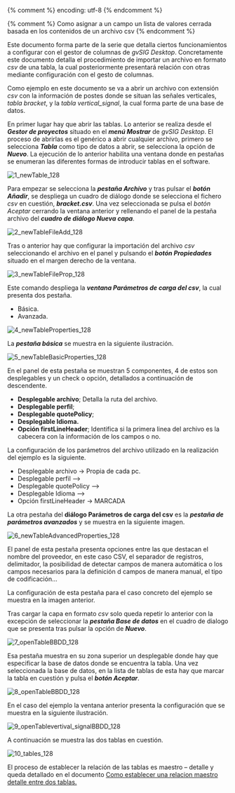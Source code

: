 {% comment %} encoding: utf-8 {% endcomment %}

{% comment %} Como asignar a un campo un lista de valores cerrada basada en los contenidos de un archivo csv {% endcomment %}

Este documento forma parte de la serie que detalla ciertos funcionamientos a configurar con el gestor de columnas de *gvSIG Desktop*. Concretamente este documento detalla el procedimiento de importar un archivo en formato *csv* de una tabla, la cual posteriormente presentará relación con otras mediante configuración con el gesto de columnas.

Como ejemplo en este documento se va a abrir un archivo con extensión *csv* con la información de postes donde se situan las señales verticales, *tabla bracket*, y la *tabla vertical_signal*, la cual forma parte de una base de datos.

En primer lugar hay que abrir las tablas. Lo anterior se realiza desde el ***Gestor de proyectos*** situado en el ***menú Mostrar*** de *gvSIG Desktop*. El proceso de abrirlas es el genérico a abrir cualquier archivo, primero se selecciona ***Tabla*** como tipo de datos a  abrir, se selecciona la opción de ***Nuevo***. La ejecución de lo anterior  habilita una ventana donde en pestañas se enumeran las diferentes formas de introducir tablas en el software. 

![1_newTable_128](lista_de_valores_basada_en_csv.img/1_newTable_128.png)

Para empezar se selecciona la ***pestaña Archivo*** y tras pulsar el ***botón Añadir***, se despliega un cuadro de diálogo donde se selecciona el fichero *csv* en cuestión, ***bracket.csv***. Una vez seleccionada se pulsa el *botón Aceptar* cerrando la ventana anterior y rellenando el panel de la pestaña archivo del ***cuadro de diálogo Nueva capa***.

![2_newTableFileAdd_128](lista_de_valores_basada_en_csv.img/2_newTableFileAdd_128.png)

Tras o anterior hay que configurar la importación del archivo *csv* seleccionando el archivo en el panel y pulsando el ***botón Propiedades*** situado en el margen derecho de la ventana. 

![3_newTableFileProp_128](lista_de_valores_basada_en_csv.img/3_newTableFileProp_128.png)

Este comando despliega la ***ventana Parámetros de carga del csv***, la cual presenta dos pestaña.
* Básica.
* Avanzada.

![4_newTableProperties_128](lista_de_valores_basada_en_csv.img/4_newTableProperties_128.png)

La ***pestaña básica*** se muestra en la siguiente ilustración.

![5_newTableBasicProperties_128](lista_de_valores_basada_en_csv.img/5_newTableBasicProperties_128.png)

En el panel de esta pestaña se muestran 5 componentes, 4 de estos son desplegables y un check o opción, detallados a continuación de descendente.

* **Desplegable archivo**; Detalla la ruta del archivo.
* **Desplegable  perfil**;
* **Desplegable quotePolicy**;
* **Desplegable Idioma.**
* **Opción firstLineHeader**; Identifica si la primera linea del archivo es la cabecera con la información de los campos o no.

La configuración de los parámetros del archivo  utilizado en la realización del ejemplo es la siguiente.

* Desplegable archivo → Propia de cada pc.
* Desplegable  perfil -->
* Desplegable quotePolicy -->
* Desplegable Idioma -->
* Opción firstLineHeader → MARCADA

La otra pestaña del **diálogo Parámetros de carga del csv** es la  ***pestaña de parámetros avanzados*** y se muestra en la siguiente imagen.

![6_newTableAdvancedProperties_128](lista_de_valores_basada_en_csv.img/6_newTableAdvancedProperties_128.png)

El panel de esta pestaña presenta opciones entre las que destacan el nombre del proveedor, en este caso CSV, el separador de registros, delimitador, la posibilidad de detectar campos de manera automática o los campos necesarios para la definición d campos de manera manual, el tipo de codificación…

La configuración de esta pestaña para el caso concreto del ejemplo se muestra en la imagen anterior.

Tras cargar la capa en formato *csv* solo queda repetir lo anterior con la excepción de seleccionar la ***pestaña Base de datos*** en el cuadro de dialogo que se presenta tras pulsar la opción de ***Nuevo***. 

![7_openTableBBDD_128](lista_de_valores_basada_en_csv.img/7_openTableBBDD_128.png)

Esa pestaña muestra en su zona superior un desplegable donde hay que especificar la base de datos donde se encuentra la tabla. Una vez seleccionada la base de datos, en la lista de tablas de esta hay que marcar la tabla en cuestión y pulsa el ***botón Aceptar***.

![8_openTableBBDD_128](lista_de_valores_basada_en_csv.img/8_openTableBBDD_128.png)

En el caso del ejemplo la ventana anterior presenta la configuración que se muestra en la siguiente ilustración.

![9_openTablevertival_signalBBDD_128](lista_de_valores_basada_en_csv.img/9_openTablevertival_signalBBDD_128.png)

A continuación se muestra las dos tablas en cuestión.

![10_tables_128](lista_de_valores_basada_en_csv.img/10_tables_128.png)

El proceso de establecer la relación de las tablas es maestro – detalle y queda detallado en el documento [Como establecer una relacion maestro detalle entre dos tablas.](https://github.com/gvSIGAssociation/gvsig-desktop-docs-es/blob/master/docs/herramientas/gestor_de_columnas/maestro_detalle/maestro_detalle.md)

